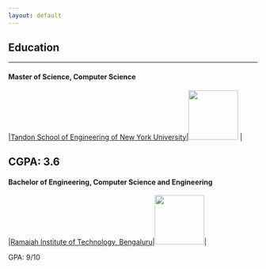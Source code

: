 ```yaml
---
layout: default
---
```


## Education
---
#### Master of Science, Computer Science 
|[Tandon School of Engineering of New York University](https://engineering.nyu.edu/)|<img src="./assets/bin/nyulogo.jpeg" width=100> |

CGPA: 3.6
---
#### Bachelor of Engineering, Computer Science and Engineering 
|[Ramaiah Institute of Technology, Bengaluru](https://www.msrit.edu/)|<img src="./assets/bin/ritlogo.png" width=100>|

GPA: 9/10



